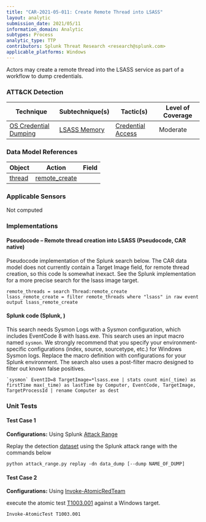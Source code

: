 ```yaml
---
title: "CAR-2021-05-011: Create Remote Thread into LSASS"
layout: analytic
submission_date: 2021/05/11
information_domain: Analytic
subtypes: Process
analytic_type: TTP
contributors: Splunk Threat Research <research@splunk.com>
applicable_platforms: Windows
---
```


Actors may create a remote thread into the LSASS service as part of a workflow to dump credentials.


### ATT&CK Detection

|Technique|Subtechnique(s)|Tactic(s)|Level of Coverage|
|---|---|---|---|
|[OS Credential Dumping](https://attack.mitre.org/techniques/T1003/)|[LSASS Memory](https://attack.mitre.org/techniques/T1003/001/)|[Credential Access](https://attack.mitre.org/tactics/TA0006/)|Moderate|

### Data Model References

|Object|Action|Field|
|---|---|---|
|[thread](/data_model/thread) | [remote_create](/data_model/thread#remote_create) | [](/data_model/thread#) |


### Applicable Sensors

Not computed

### Implementations

#### Pseudocode – Remote thread creation into LSASS (Pseudocode, CAR native)


Pseudocode implementation of the Splunk search below. The CAR data model does not currently contain a Target Image field, for remote thread creation, so this code Is somewhat inexact. See the Splunk implementation for a more precise search for the lsass image target.


```
remote_threads = search Thread:remote_create
lsass_remote_create = filter remote_threads where "lsass" in raw event
output lsass_remote_create
```


#### Splunk code (Splunk, )


This search needs Sysmon Logs with a Sysmon configuration, which includes EventCode 8 with lsass.exe. This search uses an input macro named `sysmon`. We strongly recommend that you specify your environment-specific configurations (index, source, sourcetype, etc.) for Windows Sysmon logs. Replace the macro definition with configurations for your Splunk environment. The search also uses a post-filter macro designed to filter out known false positives.


```
`sysmon` EventID=8 TargetImage=*lsass.exe | stats count min(_time) as firstTime max(_time) as lastTime by Computer, EventCode, TargetImage, TargetProcessId | rename Computer as dest
```



### Unit Tests

#### Test Case 1

**Configurations:** Using Splunk [Attack Range](https://github.com/splunk/attack_range)

Replay the detection [dataset](https://media.githubusercontent.com/media/splunk/attack_data/master/datasets/attack_techniques/T1003.001/atomic_red_team/windows-sysmon.log)  using the Splunk attack range with the commands below

```
python attack_range.py replay -dn data_dump [--dump NAME_OF_DUMP]
```

#### Test Case 2

**Configurations:** Using [Invoke-AtomicRedTeam](https://github.com/redcanaryco/invoke-atomicredteam)

execute the atomic test [T1003.001](https://github.com/redcanaryco/atomic-red-team/tree/master/atomics/T1003.001) against a Windows target.

```
Invoke-AtomicTest T1003.001
```


